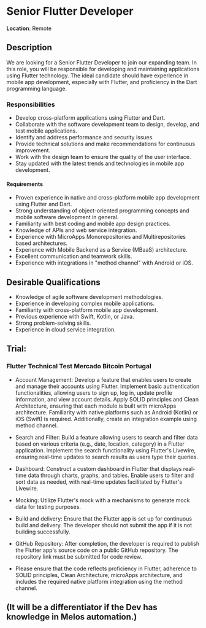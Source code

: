 # Senior Flutter Developer
**Location**: Remote

## Description
We are looking for a Senior Flutter Developer to join our expanding team.
In this role, you will be responsible for developing and maintaining applications using Flutter technology.
The ideal candidate should have experience in mobile app development, especially with Flutter, and proficiency in the Dart programming language.

### Responsibilities

- Develop cross-platform applications using Flutter and Dart.
- Collaborate with the software development team to design, develop, and test mobile applications.
- Identify and address performance and security issues.
- Provide technical solutions and make recommendations for continuous improvement.
- Work with the design team to ensure the quality of the user interface.
- Stay updated with the latest trends and technologies in mobile app development.

#### Requirements

- Proven experience in native and cross-platform mobile app development using Flutter and Dart.
- Strong understanding of object-oriented programming concepts and mobile software development in general.
- Familiarity with best coding and mobile app design practices.
- Knowledge of APIs and web service integration.
- Experience with MicroApps Monorepositories and Multirepositories based architectures.
- Experience with Mobile Backend as a Service (MBaaS) architecture.
- Excellent communication and teamwork skills.
- Experience with integrations in "method channel" with Android or iOS.

## Desirable Qualifications

- Knowledge of agile software development methodologies.
- Experience in developing complex mobile applications.
- Familiarity with cross-platform mobile app development.
- Previous experience with Swift, Kotlin, or Java.
- Strong problem-solving skills.
- Experience in cloud service integration.

## Trial:

### Flutter Technical Test Mercado Bitcoin Portugal

- Account Management: Develop a feature that enables users to create and manage their accounts using Flutter. Implement basic authentication functionalities, allowing users to sign up, log in, update profile information, and view account details. Apply SOLID principles and Clean Architecture, ensuring that each module is built with 
  microApps architecture. Familiarity with native platforms such as Android (Kotlin) or iOS (Swift) is required. Additionally, create an integration example using method channel.

- Search and Filter: Build a feature allowing users to search and filter data based on various criteria (e.g., date, location, category) in a Flutter application. Implement the search functionality using Flutter's Livewire, ensuring real-time updates to search results as users type their queries.

- Dashboard: Construct a custom dashboard in Flutter that displays real-time data through charts, graphs, and tables. Enable users to filter and sort data as needed, with real-time updates facilitated by Flutter's Livewire.

- Mocking: Utilize Flutter's mock with a mechanisms to generate mock data for testing purposes.

- Build and delivery: Ensure that the Flutter app is set up for continuous build and delivery. The developer should not submit the app if it is not building successfully.

- GitHub Repository: After completion, the developer is required to publish the Flutter app's source code on a public GitHub repository. The repository link must be submitted for code review.

- Please ensure that the code reflects proficiency in Flutter, adherence to SOLID principles, Clean Architecture, microApps architecture, and includes the required native platform integration using the method channel.

## (It will be a differentiator if the Dev has knowledge in Melos automation.)

